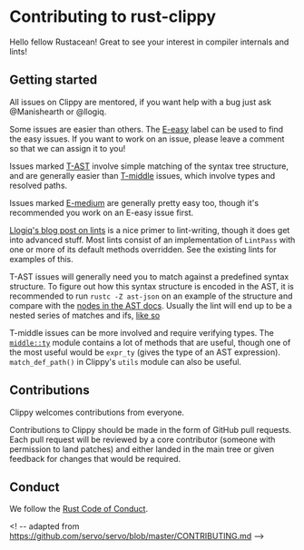 # Contributing to rust-clippy

Hello fellow Rustacean! Great to see your interest in compiler internals and lints!

## Getting started

All issues on Clippy are mentored, if you want help with a bug just ask @Manishearth or @llogiq.

Some issues are easier than others. The [E-easy](https://github.com/Manishearth/rust-clippy/labels/E-easy)
label can be used to find the easy issues. If you want to work on an issue, please leave a comment
so that we can assign it to you!

Issues marked [T-AST](https://github.com/Manishearth/rust-clippy/labels/T-AST) involve simple
matching of the syntax tree structure, and are generally easier than
[T-middle](https://github.com/Manishearth/rust-clippy/labels/T-middle) issues, which involve types
and resolved paths.

Issues marked [E-medium](https://github.com/Manishearth/rust-clippy/labels/E-medium) are generally
pretty easy too, though it's recommended you work on an E-easy issue first.

[Llogiq's blog post on lints](https://llogiq.github.io/2015/06/04/workflows.html) is a nice primer
to lint-writing, though it does get into advanced stuff. Most lints consist of an implementation of
`LintPass` with one or more of its default methods overridden. See the existing lints for examples
of this.

T-AST issues will generally need you to match against a predefined syntax structure. To figure out
how this syntax structure is encoded in the AST, it is recommended to run `rustc -Z ast-json` on an
example of the structure and compare with the
[nodes in the AST docs](http://manishearth.github.io/rust-internals-docs/syntax/ast/). Usually
the lint will end up to be a nested series of matches and ifs,
[like so](https://github.com/Manishearth/rust-clippy/blob/de5ccdfab68a5e37689f3c950ed1532ba9d652a0/src/misc.rs#L34)

T-middle issues can be more involved and require verifying types. The
[`middle::ty`](http://manishearth.github.io/rust-internals-docs/rustc/middle/ty) module contains a
lot of methods that are useful, though one of the most useful would be `expr_ty` (gives the type of
an AST expression). `match_def_path()` in Clippy's `utils` module can also be useful.

## Contributions

Clippy welcomes contributions from everyone.

Contributions to Clippy should be made in the form of GitHub pull requests. Each pull request will
be reviewed by a core contributor (someone with permission to land patches) and either landed in the
main tree or given feedback for changes that would be required.

## Conduct

We follow the [Rust Code of Conduct](http://www.rust-lang.org/conduct.html).


<! -- adapted from https://github.com/servo/servo/blob/master/CONTRIBUTING.md -->